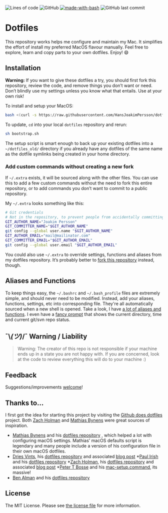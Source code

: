 ![Lines of code](https://img.shields.io/tokei/lines/github/HansJoakimPersson/dotfiles)
![GitHub](https://img.shields.io/github/license/HansJoakimPersson/dotfiles)
[![made-with-bash](https://img.shields.io/badge/Made%20with-Bash-1f425f.svg)](https://www.gnu.org/software/bash/)
![GitHub last commit](https://img.shields.io/github/last-commit/HansJoakimPersson/dotfiles)

# Dotfiles

This repository works helps me configure and maintain my Mac. It simplifies the effort of install my preferred MacOS flavour manually. Feel free to explore, learn and copy parts to your own dotfiles. Enjoy! :smile:

## Installation

**Warning:** If you want to give these dotfiles a try, you should first fork this repository, review the code, and remove things you don’t want or need. Don’t blindly use my settings unless you know what that entails. Use at your own risk!

To install and setup your MacOS:

```bash
bash <(curl -s https://raw.githubusercontent.com/HansJoakimPersson/dotfiles/master/bootstrap.sh)
```

To update, `cd` into your local `dotfiles` repository and rerun:

```bash
sh bootstrap.sh
```

The setup script is smart enough to back up your existing dotfiles into a
`~/dotfiles_old/` directory if you already have any dotfiles of the same name as the dotfile symlinks being created in your home directory.

### Add custom commands without creating a new fork

If `~/.extra` exists, it will be sourced along with the other files. You can use this to add a few custom commands without the need to fork this entire repository, or to add commands you don’t want to commit to a public repository.

My `~/.extra` looks something like this:

```bash
# Git credentials
# Not in the repository, to prevent people from accidentally committing under my name
GIT_AUTHOR_NAME="Joakim Persson"
GIT_COMMITTER_NAME="$GIT_AUTHOR_NAME"
git config --global user.name "$GIT_AUTHOR_NAME"
GIT_AUTHOR_EMAIL="mail@mailinator.com"
GIT_COMMITTER_EMAIL="$GIT_AUTHOR_EMAIL"
git config --global user.email "$GIT_AUTHOR_EMAIL"
```

You could also use `~/.extra` to override settings, functions and aliases from my dotfiles repository. It’s probably better to [fork this repository](https://github.com/mathiasbynens/dotfiles/fork) instead, though.

## Aliases and Functions
To keep things easy, the `~/.bashrc` and `~/.bash_profile` files are extremely simple, and should never need to be modified. Instead, add your aliases, functions, settings, etc into corresponding file. They're all automatically sourced when a new shell is opened. Take a look, I have [a lot of aliases and functions](source). I even have a [fancy prompt](.bash_prompt) that shows the current directory, time and current git/svn repo status.

## ¯\\_(ツ)_/¯ Warning / Liability
> Warning:
The creator of this repo is not responsible if your machine ends up in a state you are not happy with. If you are concerned, look at the code to review everything this will do to your machine :)

## Feedback

Suggestions/improvements
[welcome](https://github.com/HansJoakimPersson/dotfiles/issues)!

## Thanks to…

I first got the idea for starting this project by visiting the [Github does dotfiles](https://dotfiles.github.io/) project. Both [Zach Holman](https://github.com/holman/dotfiles) and [Mathias Bynens](https://github.com/mathiasbynens/dotfiles) were great sources of inspiration.

* [Mathias Bynens](https://mathiasbynens.be/) and his [dotfiles repository](https://github.com/mathiasbynens/dotfiles) , which helped a lot with configuring macOS settings. Mathias’ macOS defaults script is legendary and many people include a version of his configuration file in their own macOS dotfiles.
* [Dries Vints](https://github.com/driesvints), his [dotfiles repository](https://github.com/driesvints/dotfiles) and associated [blog post](https://driesvints.com/blog/getting-started-with-dotfiles/)
*[Paul Irish](https://github.com/paulirish) and his [dotfiles repository](https://github.com/paulirish/dotfiles)
*[Zach Holman](https://github.com/holman), his [dotfiles repository](https://github.com/holman/dotfiles) and associated [blog post](https://zachholman.com/2010/08/dotfiles-are-meant-to-be-forked/)
*[Peter T Bosse](https://github.com/ptb) and his [mac-setup.command](https://github.com/ptb/mac-setup/blob/develop/mac-setup.command), its massive!
* [Ben Alman](http://benalman.com/) and his [dotfiles repository](https://github.com/cowboy/dotfiles)

## License

The MIT License. Please see [the license file](LICENSE.md) for more information.

